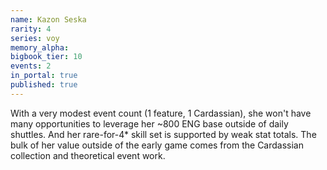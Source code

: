 ```yaml
---
name: Kazon Seska
rarity: 4
series: voy
memory_alpha:
bigbook_tier: 10
events: 2
in_portal: true
published: true
---
```


With a very modest event count (1 feature, 1 Cardassian), she won't have many opportunities to leverage her ~800 ENG base outside of daily shuttles. And her rare-for-4* skill set is supported by weak stat totals. The bulk of her value outside of the early game comes from the Cardassian collection and theoretical event work.
